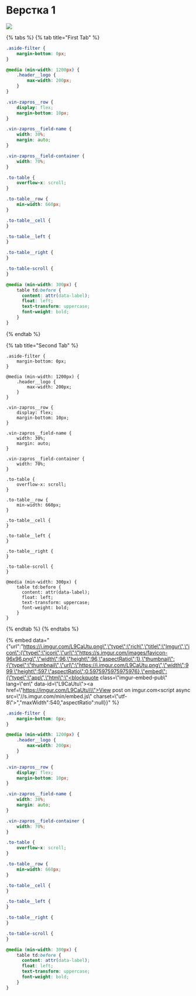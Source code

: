 # Верстка 1

![](https://www.zetasoft.ru/i/shema-vzaimodeisviya-min.png?imgw=1000&imgh=597)



{% tabs %}
{% tab title="First Tab" %}
```css
.aside-filter {
	margin-bottom: 0px;
}

@media (min-width: 1200px) {
	.header__logo {
		max-width: 200px;
	}
}

.vin-zapros__row {
	display: flex;
	margin-bottom: 10px;
}

.vin-zapros__field-name {
	width: 30%;
    margin: auto;
}

.vin-zapros__field-container {
	width: 70%;
}

.to-table {
	overflow-x: scroll;
}

.to-table__row {
	min-width: 660px;
}

.to-table__cell {
}

.to-table__left {
}

.to-table__right {
}

.to-table-scroll {
}

@media (min-width: 300px) {
    table td:before {
      content: attr(data-label);
      float: left;
      text-transform: uppercase;
      font-weight: bold;
    }
}
```
{% endtab %}

{% tab title="Second Tab" %}
```markup
.aside-filter {
	margin-bottom: 0px;
}

@media (min-width: 1200px) {
	.header__logo {
		max-width: 200px;
	}
}

.vin-zapros__row {
	display: flex;
	margin-bottom: 10px;
}

.vin-zapros__field-name {
	width: 30%;
    margin: auto;
}

.vin-zapros__field-container {
	width: 70%;
}

.to-table {
	overflow-x: scroll;
}

.to-table__row {
	min-width: 660px;
}

.to-table__cell {
}

.to-table__left {
}

.to-table__right {
}

.to-table-scroll {
}

@media (min-width: 300px) {
    table td:before {
      content: attr(data-label);
      float: left;
      text-transform: uppercase;
      font-weight: bold;
    }
}
```
{% endtab %}
{% endtabs %}

{% embed data="{\"url\":\"https://i.imgur.com/L9CaUtu.png\",\"type\":\"rich\",\"title\":\"Imgur\",\"icon\":{\"type\":\"icon\",\"url\":\"https://s.imgur.com/images/favicon-96x96.png\",\"width\":96,\"height\":96,\"aspectRatio\":1},\"thumbnail\":{\"type\":\"thumbnail\",\"url\":\"https://i.imgur.com/L9CaUtu.png\",\"width\":999,\"height\":597,\"aspectRatio\":0.5975975975975976},\"embed\":{\"type\":\"app\",\"html\":\"<blockquote class=\\\"imgur-embed-pub\\\" lang=\\\"en\\\" data-id=\\\"L9CaUtu\\\"><a href=\\\"https://imgur.com/L9CaUtu\\\">View post on imgur.com</a></blockquote><script async src=\\\"//s.imgur.com/min/embed.js\\\" charset=\\\"utf-8\\\"></script>\",\"maxWidth\":540,\"aspectRatio\":null}}" %}



```css
.aside-filter {
	margin-bottom: 0px;
}

@media (min-width: 1200px) {
	.header__logo {
		max-width: 200px;
	}
}

.vin-zapros__row {
	display: flex;
	margin-bottom: 10px;
}

.vin-zapros__field-name {
	width: 30%;
    margin: auto;
}

.vin-zapros__field-container {
	width: 70%;
}

.to-table {
	overflow-x: scroll;
}

.to-table__row {
	min-width: 660px;
}

.to-table__cell {
}

.to-table__left {
}

.to-table__right {
}

.to-table-scroll {
}

@media (min-width: 300px) {
    table td:before {
      content: attr(data-label);
      float: left;
      text-transform: uppercase;
      font-weight: bold;
    }
}
```



